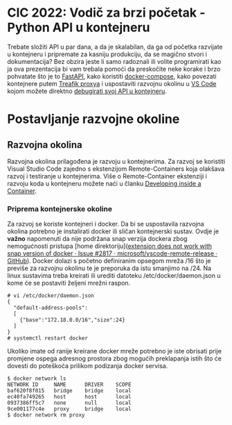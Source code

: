 # CIC 2022: Vodič za brzi početak - Python API u kontejneru

Trebate složiti API u par dana, a da je skalabilan, da ga od početka razvijate u kontejneru i pripremate za kasniju produkciju, da se magično stvori i dokumentacija? Bez obzira jeste li samo radoznali ili volite programirati kao ja ova prezentacija bi vam trebala pomoći da preskočite neke korake i brzo pohvatate što je to [FastAPI](https://fastapi.tiangolo.com/), kako koristiti [docker-compose](https://docs.docker.com/compose/), kako povezati kontejnere putem [Treafik proxya](https://traefik.io/) i uspostaviti razvojnu okolinu u [VS Code](https://code.visualstudio.com/) kojom možete direktno [debugirati svoj API u kontejneru](https://code.visualstudio.com/docs/containers/debug-common).

# Postavljanje razvojne okoline

## Razvojna okolina

Razvojna okolina prilagođena je razvoju u kontejnerima. Za razvoj se koristiti Visual Studio Code zajedno s ekstenzijom Remote-Containers koja olakšava razvoj i testiranje u kontejnerima. Više o Remote-Container ekstenziji i razvoju koda u kontejneru možete naći u članku [Developing inside a Container](https://code.visualstudio.com/docs/remote/containers).

### Priprema kontejnerske okoline

Za razvoj se koriste kontejneri i docker. Da bi se uspostavila razvojna okolina potrebno je instalirati docker ili sličan kontejnerski sustav. Ovdje je **važno** napomenuti da nije podržana snap verzija dockera zbog nemogućnosti pristupa [home direktoriju]([extension does not work with snap version of docker · Issue #2817 · microsoft/vscode-remote-release · GitHub](https://github.com/microsoft/vscode-remote-release/issues/2817)). Docker dolazi s početno definiranim opsegom mreža /16 što je previše za razvojnu okolinu te je preporuka da istu smanjimo na /24. Na linux sustavima treba kreirati ili urediti datoteku /etc/docker/daemon.json u kome će se postaviti željeni mrežni raspon.

```shell
# vi /etc/docker/daemon.json
{
  "default-address-pools":
  [
    {"base":"172.18.0.0/16","size":24}
  ]
}
# systemctl restart docker
```

Ukoliko imate od ranije kreirane docker mreže potrebno je iste obrisati prije promjene ospega adresnog prostora zbog mogućih preklapanja istih što će dovesti do poteškoća prilikom podizanja docker servisa.

```shell
$ docker network ls
NETWORK ID     NAME      DRIVER    SCOPE
baf620f8f015   bridge    bridge    local
ec40fa749265   host      host      local
0937386ff5c7   none      null      local
9ce001177c4e   proxy     bridge    local
$ docker network rm proxy
```

